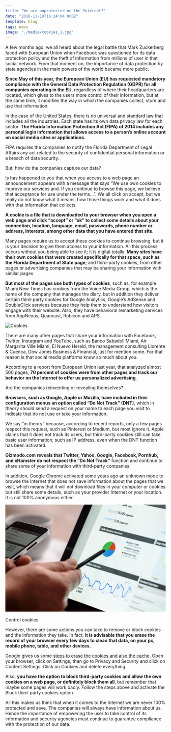 ```yaml
---
title: "We are unprotected on the Internet?"
date: "2018-11-19T16:24:04.000Z"
template: blog
tags: news
image: "./media/cookies_1.jpg"
---
```


A few months ago, we all heard about the legal battle that Mark Zuckerberg faced with European Union when Facebook was questioned for its
data protection policy and the theft of information from millions of user in that social network. From that moment on, the importance of
data protection by state agencies in the main powers of the world became more public.

**Since May of this year, the European Union (EU) has requested mandatory compliance with the General Data Protection Regulation (GDPR) for
all companies operating in the EU**, regardless of where their headquarters are located, which gives to the users more control of their
information, but at the same time, it modifies the way in which the companies collect, store and use that information.

In the case of the United States, there is no universal and standard law that includes all the industries. Each state has its own data
privacy law for each sector. **The Florida Information Protection Act (FIPA) of 2014 includes any personal login information that allows
access to a person’s online account on social media sites or applications.**

FIPA requires the companies to notify the Florida Department of Legal Affairs any act related to the security of confidential personal
information or a breach of data security.

<title-2>But, how do the companies capture our data?</title-2>

Is has happened to you that when you access to a web page an announcement appears with a message that says <block-quote>“We use own cookies to improve
our services and. If you continue to browse this page, we believe that acceptance for use under the terms…”</block-quote>. We all click on accept, but
we really do not know what it means, how those things work and what it does with that information that collects.

**A cookie is a file that is downloaded to your browser when you open a web page and click “accept” or “ok” to collect some details about
your connection, location, language, email, passwords, phone number or address, interests, among other data that you have entered that
site.** 

Many pages require us to accept these cookies to continue browsing, but it is your decision to give them access to your information. All
this process occurs without you being able to see it; it is digital totally. **Many sites have their own cookies that were created
specifically for that space, such as the Florida Department of State page**; and third-party cookies, from other pages or advertising
companies that may be sharing your information with similar pages. 

**But most of the pages use both types of cookies**, such as, for example Miami New Times has cookies from the Voice Media Group, which is
the name of the company that manages the diary, but in addition they deliver certain third-party cookies for Google Analytics, Google’s
AdSense and DoubleClick services because they help them to understand how visitors engage with their website. Also, they have behavioral
remarketing services from AppNexus, Quancast, Rubicon and APS.

![Cookies](./media/cookies_2.jpg)

There are many other pages that share your information with Facebook, Twitter, Instagram and YouTube, such as Banco Sabadell Miami, Air
Margarita Ville Miami, El Nuevo Herald, the management consulting Llorente & Cuenca, Dow Jones Business & Financial, just for mention
some. For that reason is that social media platforms know so much about you.

According to a report from European Union last year, that analyzed almost 500 pages, **70 percent of cookies were from other pages and
track our behavior on the Internet to offer us personalized advertising**. 
 

<title-3>Are the companies reinventing or revealing themselves?</title-3>

**Browsers, such as Google, Apple or Mozilla, have included in their configuration menus an option called “Do Not Track” (DNT)**, which in
theory should send a request on your name to each page you visit to indicate that do not use or take your information.

We say “in theory” because, according to recent reports, only a few pages respect this request, such as Pinterest or Medium, but most
ignore it. Apple claims that it does not track its users, but third-party cookies still can take basic user information, such as IP
address, even when the DNT function has been activated.

**Gizmodo.com reveals that Twitter, Yahoo, Google, Facebook, Pornhub, and xHamster do not respect the “Do Not Track”** function and continue
to share some of your information with third-party companies.

In addition, Google Chrome activated some years ago an unknown mode to browse the Internet that does not save information about the pages
that we visit, which means that it will not download files in your computer or cookies but still share some details, such as your
provider Internet or your location. It is not 100% anonymous either.

![Cookies](./media/cookies_3.jpg)

<title-3>Control cookies</title-3>

However, there are some actions you can take to remove or block cookies and the information they take. In fact, **it is advisable that you
erase the record of your browser every few days to clean that data, on your pc, mobile phone, table, and other devices.**

Google gives us some [steps to erase the cookies and also the cache](https://support.google.com/chrome/answer/95647?co=GENIE.Platform%3DDesktop&hl=es). Open your browser, click on Settings, then go to Privacy and Security
and click on Content Settings. Click on Cookies and delete everything.

Also, **you have the option to block third-party cookies and allow the own cookies on a web page, or definitely block them all**, but
remember that maybe some pages will work badly. Follow the steps above and activate the Block third-party cookies option.

All this makes us think that when it comes to the Internet we are never 100% protected and save. The companies will always have
information about us. Hence the importance of empowering the user to take control of its information and security agencies must
continue to guarantee compliance with the protection of our data.  


